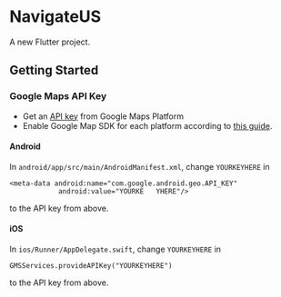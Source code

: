 # NavigateUS

A new Flutter project.

## Getting Started

### Google Maps API Key

- Get an [API key](https://cloud.google.com/maps-platform/) from Google Maps Platform
- Enable Google Map SDK for each platform according to [this guide](https://pub.dev/packages/google_maps_flutter).

#### Android

In ```android/app/src/main/AndroidManifest.xml```, change ```YOURKEYHERE``` in 
```
<meta-data android:name="com.google.android.geo.API_KEY"
            android:value="YOURKE   YHERE"/>
```
to the API key from above.

#### iOS

In ```ios/Runner/AppDelegate.swift```, change ```YOURKEYHERE``` in
```
GMSServices.provideAPIKey("YOURKEYHERE")
```
to the API key from above.





